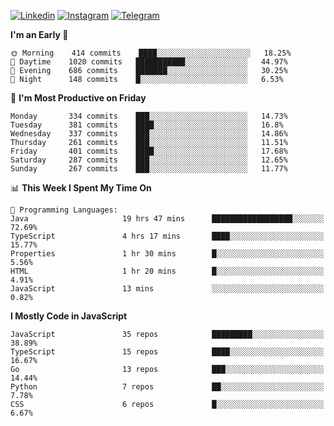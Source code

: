 [![Linkedin](https://img.shields.io/badge/-Archie-blue?style=flat-square&labelColor=gray&logo=Linkedin&logoColor=white&link=https://www.linkedin.com/in/archisdi)](https://www.linkedin.com/in/archisdi)
[![Instagram](https://img.shields.io/badge/-@archisdi-orange?style=flat-square&labelColor=gray&logo=Instagram&logoColor=white&link=https://www.instagram.com/archisdi)](https://www.instagram.com/archisdi)
[![Telegram](https://img.shields.io/badge/-aai-informational?style=flat-square&labelColor=gray&logo=telegram&logoColor=white&link=https://t.me/archisdi)](https://t.me/archisdi)

<!--START_SECTION:waka-->
**I'm an Early 🐤** 

```text
🌞 Morning    414 commits    ████░░░░░░░░░░░░░░░░░░░░░   18.25% 
🌆 Daytime    1020 commits   ███████████░░░░░░░░░░░░░░   44.97% 
🌃 Evening    686 commits    ███████░░░░░░░░░░░░░░░░░░   30.25% 
🌙 Night      148 commits    █░░░░░░░░░░░░░░░░░░░░░░░░   6.53%

```
📅 **I'm Most Productive on Friday** 

```text
Monday       334 commits    ███░░░░░░░░░░░░░░░░░░░░░░   14.73% 
Tuesday      381 commits    ████░░░░░░░░░░░░░░░░░░░░░   16.8% 
Wednesday    337 commits    ███░░░░░░░░░░░░░░░░░░░░░░   14.86% 
Thursday     261 commits    ███░░░░░░░░░░░░░░░░░░░░░░   11.51% 
Friday       401 commits    ████░░░░░░░░░░░░░░░░░░░░░   17.68% 
Saturday     287 commits    ███░░░░░░░░░░░░░░░░░░░░░░   12.65% 
Sunday       267 commits    ███░░░░░░░░░░░░░░░░░░░░░░   11.77%

```


📊 **This Week I Spent My Time On** 

```text
💬 Programming Languages: 
Java                     19 hrs 47 mins      ██████████████████░░░░░░░   72.69% 
TypeScript               4 hrs 17 mins       ████░░░░░░░░░░░░░░░░░░░░░   15.77% 
Properties               1 hr 30 mins        █░░░░░░░░░░░░░░░░░░░░░░░░   5.56% 
HTML                     1 hr 20 mins        █░░░░░░░░░░░░░░░░░░░░░░░░   4.91% 
JavaScript               13 mins             ░░░░░░░░░░░░░░░░░░░░░░░░░   0.82%

```

**I Mostly Code in JavaScript** 

```text
JavaScript               35 repos            █████████░░░░░░░░░░░░░░░░   38.89% 
TypeScript               15 repos            ████░░░░░░░░░░░░░░░░░░░░░   16.67% 
Go                       13 repos            ███░░░░░░░░░░░░░░░░░░░░░░   14.44% 
Python                   7 repos             ██░░░░░░░░░░░░░░░░░░░░░░░   7.78% 
CSS                      6 repos             █░░░░░░░░░░░░░░░░░░░░░░░░   6.67%

```



<!--END_SECTION:waka-->